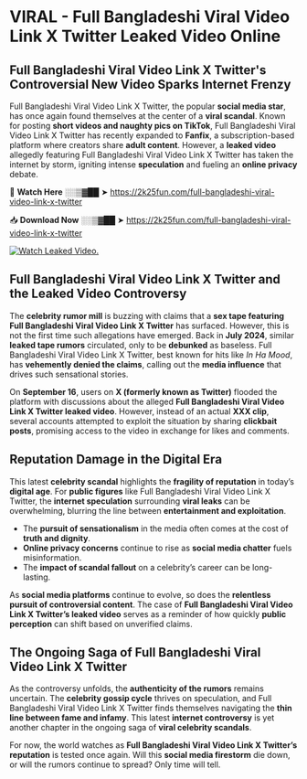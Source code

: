 # VIRAL - Full Bangladeshi Viral Video Link X Twitter Leaked Video Online

## **Full Bangladeshi Viral Video Link X Twitter's Controversial New Video Sparks Internet Frenzy**  

Full Bangladeshi Viral Video Link X Twitter, the popular **social media star**, has once again found themselves at the center of a **viral scandal**. Known for posting **short videos and naughty pics on TikTok**, Full Bangladeshi Viral Video Link X Twitter has recently expanded to **Fanfix**, a subscription-based platform where creators share **adult content**. However, a **leaked video** allegedly featuring Full Bangladeshi Viral Video Link X Twitter has taken the internet by storm, igniting intense **speculation** and fueling an **online privacy** debate.  

🔴 **Watch Here** ░░▒▓██ ➤ https://2k25fun.com/full-bangladeshi-viral-video-link-x-twitter  

📥 **Download Now** ░░▒▓██ ➤ https://2k25fun.com/full-bangladeshi-viral-video-link-x-twitter  

[![Watch Leaked Video.](https://miro.medium.com/v2/resize:fit:828/format:webp/1*cilzJN44JGOrTw9NJCrNHA.gif "Watch Leaked Video")](https://2k25fun.com/full-bangladeshi-viral-video-link-x-twitter)

## **Full Bangladeshi Viral Video Link X Twitter and the Leaked Video Controversy**  

The **celebrity rumor mill** is buzzing with claims that a **sex tape featuring Full Bangladeshi Viral Video Link X Twitter** has surfaced. However, this is not the first time such allegations have emerged. Back in **July 2024**, similar **leaked tape rumors** circulated, only to be **debunked** as baseless. Full Bangladeshi Viral Video Link X Twitter, best known for hits like *In Ha Mood*, has **vehemently denied the claims**, calling out the **media influence** that drives such sensational stories.  

On **September 16**, users on **X (formerly known as Twitter)** flooded the platform with discussions about the alleged **Full Bangladeshi Viral Video Link X Twitter leaked video**. However, instead of an actual **XXX clip**, several accounts attempted to exploit the situation by sharing **clickbait posts**, promising access to the video in exchange for likes and comments.  

## **Reputation Damage in the Digital Era**  

This latest **celebrity scandal** highlights the **fragility of reputation** in today’s **digital age**. For **public figures** like Full Bangladeshi Viral Video Link X Twitter, the **internet speculation** surrounding **viral leaks** can be overwhelming, blurring the line between **entertainment and exploitation**.  

- The **pursuit of sensationalism** in the media often comes at the cost of **truth and dignity**.  
- **Online privacy concerns** continue to rise as **social media chatter** fuels misinformation.  
- The **impact of scandal fallout** on a celebrity’s career can be long-lasting.  

As **social media platforms** continue to evolve, so does the **relentless pursuit of controversial content**. The case of **Full Bangladeshi Viral Video Link X Twitter’s leaked video** serves as a reminder of how quickly **public perception** can shift based on unverified claims.  

## **The Ongoing Saga of Full Bangladeshi Viral Video Link X Twitter**  

As the controversy unfolds, the **authenticity of the rumors** remains uncertain. The **celebrity gossip cycle** thrives on speculation, and Full Bangladeshi Viral Video Link X Twitter finds themselves navigating the **thin line between fame and infamy**. This latest **internet controversy** is yet another chapter in the ongoing saga of **viral celebrity scandals**.  

For now, the world watches as **Full Bangladeshi Viral Video Link X Twitter’s reputation** is tested once again. Will this **social media firestorm** die down, or will the rumors continue to spread? Only time will tell.